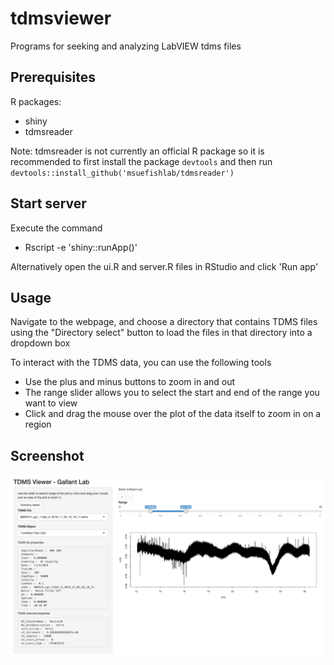 # tdmsviewer

Programs for seeking and analyzing LabVIEW tdms files

## Prerequisites

R packages:

- shiny
- tdmsreader

Note: tdmsreader is not currently an official R package so it is recommended to first install the package `devtools` and then run `devtools::install_github('msuefishlab/tdmsreader')`

## Start server

Execute the command

- Rscript -e 'shiny::runApp()'

Alternatively open the ui.R and server.R files in RStudio and click 'Run app'


## Usage

Navigate to the webpage, and choose a directory that contains TDMS files using the "Directory select" button to load the files in that directory into a dropdown box

To interact with the TDMS data, you can use the following tools

- Use the plus and minus buttons to zoom in and out
- The range slider allows you to select the start and end of the range you want to view
- Click and drag the mouse over the plot of the data itself to zoom in on a region

## Screenshot

![](img/1.png)
